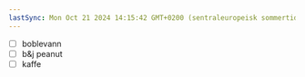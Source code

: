 ```yaml
---
lastSync: Mon Oct 21 2024 14:15:42 GMT+0200 (sentraleuropeisk sommertid)
---
```

- [ ] boblevann
- [ ] b&j peanut
- [ ] kaffe